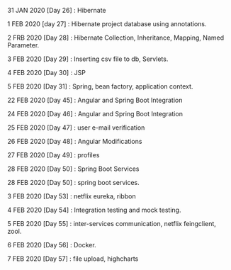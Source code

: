 31 JAN 2020 [Day 26] : Hibernate

1 FEB 2020 [day 27] : Hibernate project database using annotations.

2 FRB 2020 [Day 28] : Hibernate Collection, Inheritance, Mapping, Named Parameter.

3 FEB 2020 [Day 29] : Inserting csv file to db, Servlets.

4 FEB 2020 [Day 30] : JSP

5 FEB 2020 [Day 31] : Spring, bean factory, application context.

22 FEB 2020 [Day 45] : Angular and Spring Boot Integration

24 FEB 2020 [Day 46] : Angular and Spring Boot Integration

25 FEB 2020 [Day 47] : user e-mail verification

26 FEB 2020 [Day 48] : Angular Modifications

27 FEB 2020 [Day 49] : profiles

28 FEB 2020 [Day 50] : Spring Boot Services

28 FEB 2020 [Day 50] : spring boot services.

3 FEB 2020 [Day 53] : netflix eureka, ribbon

4 FEB 2020 [Day 54] : Integration testing and mock testing.

5 FEB 2020 [Day 55] : inter-services communication, netflix feingclient, zool. 

6 FEB 2020 [Day 56] : Docker.

7 FEB 2020 [Day 57] : file upload, highcharts 
